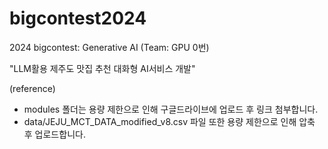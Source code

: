 # bigcontest2024
2024 bigcontest: Generative AI (Team: GPU 0번)

"LLM활용 제주도 맛집 추천 대화형 AI서비스 개발"

(reference)
- modules 폴더는 용량 제한으로 인해 구글드라이브에 업로드 후 링크 첨부합니다.
- data/JEJU_MCT_DATA_modified_v8.csv 파일 또한 용량 제한으로 인해 압축 후 업로드합니다.
